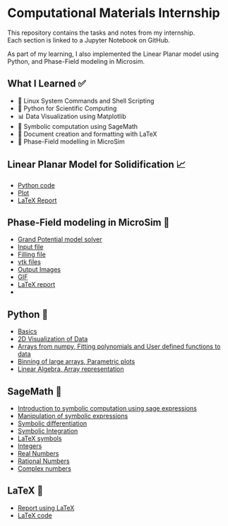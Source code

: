 # Computational Materials Internship
This repository contains the tasks and notes from my internship.  
Each section is linked to a Jupyter Notebook on GitHub.

As part of my learning, I also implemented the Linear Planar model using Python, and Phase-Field modeling in Microsim.

## What I Learned ✅

- 📂 Linux System Commands and Shell Scripting
- 🐍 Python for Scientific Computing
- 📊 Data Visualization using Matplotlib
- 📐 Symbolic computation using SageMath
- 📄 Document creation and formatting with LaTeX
- 🧿 Phase-Field modelling in MicroSim

## Linear Planar Model for Solidification 📈
 - [Python code](https://github.com/Hasitha1405/computational-materials-internship/blob/main/LINEAR%20PLANAR%20MODEL/code.ipynb)
 - [Plot](https://github.com/Hasitha1405/computational-materials-internship/blob/main/LINEAR%20PLANAR%20MODEL/Plot.png)
 - [LaTeX Report](https://github.com/Hasitha1405/computational-materials-internship/blob/main/LINEAR%20PLANAR%20MODEL/Report%20using%20LaTeX/Linear%20Planar%20Model%20report.pdf)

## Phase-Field modeling in MicroSim 🧿
 - [Grand Potential model solver](https://github.com/Hasitha1405/computational-materials-internship/blob/main/MicroSim/microsim_gp.c)
 - [Input file](https://github.com/Hasitha1405/computational-materials-internship/blob/main/MicroSim/Input.in)
 - [Filling file](https://github.com/Hasitha1405/computational-materials-internship/blob/main/MicroSim/Filling.in)
 - [vtk files](https://github.com/Hasitha1405/computational-materials-internship/tree/main/MicroSim/vtk%20files)
 - [Output Images](https://github.com/Hasitha1405/computational-materials-internship/tree/main/MicroSim/images)
 - [GIF](https://github.com/Hasitha1405/computational-materials-internship/blob/main/MicroSim/output.gif)
 - [LaTeX report](https://github.com/Hasitha1405/computational-materials-internship/blob/main/MicroSim/output.gif)
 - 
## Python 🐍
 - [Basics](https://github.com/Hasitha1405/computational-materials-internship/blob/main/Python/1.Basics.ipynb)
 - [2D Visualization of Data](https://github.com/Hasitha1405/computational-materials-internship/blob/main/Python/2.2D%20visualization%20of%20data.ipynb)
 - [Arrays from numpy, Fitting polynomials and User defined functions to data](https://github.com/Hasitha1405/computational-materials-internship/blob/main/Python/3.Arrays%20from%20numpy%2C%20fitting%20polynomials%20and%20user%20defined%20functions%20to%20data.ipynb)
 - [Binning of large arrays, Parametric plots](https://github.com/Hasitha1405/computational-materials-internship/blob/main/Python/4.Binning%20of%20large%20arrays%2C%20Parametric%20plots.ipynb)
 - [Linear Algebra, Array representation](https://github.com/Hasitha1405/computational-materials-internship/blob/main/Python/5.Linear%20Algebra%2C%20Array%20representation.ipynb)

## SageMath 📐
 - [Introduction to symbolic computation using sage expressions](https://github.com/Hasitha1405/computational-materials-internship/blob/main/SageMath/1.Introduction%20to%20symbolic%20computation%20using%20sage%20expressions.ipynb)
 - [Manipulation of symbolic expressions](https://github.com/Hasitha1405/computational-materials-internship/blob/main/SageMath/2.Manipulation%20of%20symbolic%20expressions.ipynb)
 - [Symbolic differentiation](https://github.com/Hasitha1405/computational-materials-internship/blob/main/SageMath/3.Symbolic%20differentiation.ipynb)
 - [Symbolic Integration](https://github.com/Hasitha1405/computational-materials-internship/blob/main/SageMath/4.Symbolic%20Integration.ipynb)
 - [LaTeX symbols](https://github.com/Hasitha1405/computational-materials-internship/blob/main/SageMath/5.LaTeX%20symbols.ipynb)
 - [Integers](https://github.com/Hasitha1405/computational-materials-internship/blob/main/SageMath/6.Integers.ipynb)
 - [Real Numbers](https://github.com/Hasitha1405/computational-materials-internship/blob/main/SageMath/7.Real%20Numbers.ipynb)
 - [Rational Numbers](https://github.com/Hasitha1405/computational-materials-internship/blob/main/SageMath/8.Rational%20Numbers.ipynb)
 - [Complex numbers](https://github.com/Hasitha1405/computational-materials-internship/blob/main/SageMath/9.Complex%20numbers.ipynb)

 ## LaTeX 📄
 - [Report using LaTeX](https://github.com/Hasitha1405/computational-materials-internship/blob/main/LaTeX/Internship%20Report%20using%20LaTeX.pdf)
 - [LaTeX code](https://github.com/Hasitha1405/computational-materials-internship/blob/main/LaTeX/latex%20code.tex)
